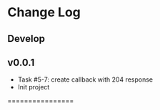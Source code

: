 Change Log
================

Develop
----------
v0.0.1
----------
-  Task #5-7: create callback with 204 response
-  Init project

================
